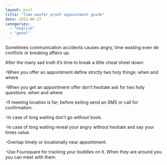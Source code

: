 ```yaml
---
layout: post
title: "Time waster proof appointment guide"
date: 2013-06-27
categories: 
  - "english"
  - "genel"
---
```


Sometimes communication accidents causes angry, time wasting even de conflicts or breaking affairs up. 

  

After the many sad truth it’s time to break a little cheat sheet down:

  

\-When you offer an appointment define strictly two holy things: when and where

  

\-When you get an appointment offer don’t hesitate ask for two holy questions: when and where

  

\-If meeting location is far; before exiting send an SMS or call for confirmation.

  

\-In case of long waiting don’t go without book.

  

\-In case of long waiting reveal your angry without hesitate and say your times value.

  

\-Overlap timely or locationally near appointment. 

  

\-Use Foursquare for tracking your buddies on it. When they are around you. you can meet with them.

